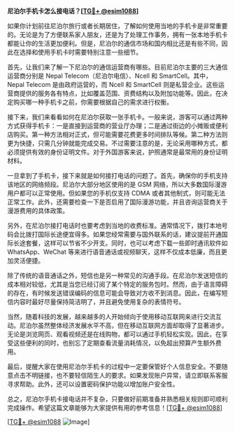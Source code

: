 **尼泊尔手机卡怎么接电话？[[TG💪+ @esim1088](https://t.me/s/esim1088)]**

如果你计划前往尼泊尔旅行或者长期居住，了解如何使用当地的手机卡是非常重要的。无论是为了方便联系家人朋友，还是为了处理工作事务，拥有一张本地手机卡都能让你的生活更加便利。但是，尼泊尔的通信市场和国内相比还是有些不同，因此在选择和使用手机卡时需要特别注意一些细节。

首先，让我们来了解一下尼泊尔的通信运营商有哪些。目前尼泊尔主要的三大通信运营商分别是 Nepal Telecom（尼泊尔电信）、Ncell 和 SmartCell。其中，Nepal Telecom 是由政府运营的，而 Ncell 和 SmartCell 则是私营企业。这些运营商提供的服务各有特点，比如覆盖范围、资费结构以及附加功能等。因此，在决定购买哪一种手机卡之前，你需要根据自己的需求进行权衡。

接下来，我们来看看如何在尼泊尔获取一张手机卡。一般来说，游客可以通过两种方式获得手机卡：一是直接到运营商的营业厅办理；二是通过街边的小摊贩或便利店购买。第一种方法相对正式，但可能需要花费更多时间排队等候。第二种方法则更为快捷，只需几分钟就能完成交易。不过需要注意的是，无论采用哪种方式，都必须提供有效的身份证明文件。对于外国游客来说，护照通常是最常用的身份证明材料。

一旦拿到了手机卡，接下来就是如何接打电话的问题了。首先，确保你的手机支持该地区的网络频段。尼泊尔大部分地区使用的是 GSM 网络，所以大多数国际漫游用户都可以正常使用。但如果您的手机仅支持 CDMA 或者其他制式，则可能无法正常工作。此外，还需要检查一下是否启用了国际漫游功能，并且咨询运营商关于漫游费用的具体政策。

另外，在尼泊尔接打电话时也要考虑到当地的收费标准。通常情况下，拨打本地号码会比拨打国际长途便宜得多。如果您经常需要与国外联系的话，建议提前开通国际长途套餐，这样可以节省不少开支。同时，也可以考虑下载一些即时通讯软件如 WhatsApp、WeChat 等来进行语音通话或视频聊天，这样不仅成本低廉，而且更加灵活便捷。

除了传统的语音通话之外，短信也是另一种常见的沟通手段。在尼泊尔发送短信的成本相对较低，尤其是当您已经订阅了某个特定的服务包时。然而，由于语言障碍的存在，有时候发送错误编码的信息可能会导致对方收不到消息。因此，在编写短信内容时最好尽量保持简洁明了，并且避免使用复杂的表情符号。

当然，随着科技的发展，越来越多的人开始倾向于使用移动互联网来进行交流互动。尼泊尔虽然整体经济发展水平不高，但在移动互联网方面却取得了显著进步。无论是浏览网页、观看视频还是在线购物，都可以通过手机轻松实现。因此，在享受这些便利的同时，也别忘了定期查看流量消耗情况，以免超出预算产生额外费用。

最后，提醒大家在使用尼泊尔手机卡的过程中一定要保管好个人信息安全。不要随意点击不明链接，也不要轻信陌生人的要求。如果发现账户异常，请立即联系客服寻求帮助。此外，还可以设置密码保护功能以增加账户安全性。

总之，尼泊尔手机卡接电话并不复杂，只要做好前期准备并熟悉相关规则即可顺利完成操作。希望这篇文章能够为大家提供有用的参考信息！[[TG💪+ @esim1088](https://t.me/s/esim1088)]

[[TG💪+ @esim1088](https://t.me/s/esim1088) ![Image](https://i.postimg.cc/4NQfJmqS/Snipaste-2025-05-13-00-14-12.png)]